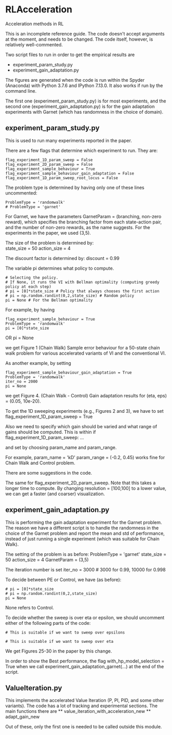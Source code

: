 # RLAcceleration
Acceleration methods in RL


This is an incomplete reference guide.
The code doesn't accept arguments at the moment, and needs to be changed. The code itself, however, is relatively well-commented.

Two script files to run in order to get the empirical results are
* experiment_param_study.py
* experiment_gain_adaptation.py

The figures are generated when the code is run within the Spyder (Anaconda) with Python 3.7.6 and IPython 7.13.0. It also works if run by the command line.

The first one (experiment_param_study.py) is for most experiments, and the second one (experiment_gain_adaptation.py) is for the gain adaptation experiments with Garnet (which has randomness in the choice of domain).


## experiment_param_study.py

This is used to run many experiments reported in the paper.

There are a few flags that determine which experiment to run.
They are:

    flag_experiment_1D_param_sweep = False
    flag_experiment_2D_param_sweep = False
    flag_experiment_sample_behaviour = True
    flag_experiment_sample_behaviour_gain_adaptation = False
    flag_experiment_1D_param_sweep_root_locus = False

The problem type is determined by having only one of these lines uncommented:

    ProblemType = 'randomwalk'
    # ProblemType = 'garnet'

For Garnet, we have the parameters GarnetParam = (branching, non-zero reward),
which specifies the branching factor from each state-action pair, and the number of non-zero rewards, as the name suggests. For the experiments in the paper, we used (3,5).


The size of the problem is determined by:    
    state_size = 50
    action_size = 4
    
The discount factor is determined by:
    discount = 0.99
    
The variable pi determines what policy to compute.

    # Selecting the policy.
    # If None, it runs the VI with Bellman optimality (computing greedy policy at each step)
    # pi = [0]*state_size # Policy that always chooses the first action
    # pi = np.random.randint(0,2,state_size) # Random policy
    pi = None # For the Bellman optimality



For example, by having 

    flag_experiment_sample_behaviour = True
    ProblemType = 'randomwalk'
    pi = [0]*state_size
OR
    pi = None

we get Figure 1 (Chain Walk) Sample error behaviour for a 50-state chain walk problem for various accelerated variants of VI and the conventional VI.


As another example, by setting

    flag_experiment_sample_behaviour_gain_adaptation = True
    ProblemType = 'randomwalk'
    iter_no = 2000
    pi = None

we get Figure 4. (Chain Walk - Control) Gain adaptation results for (eta, eps) = (0.05, 10e-20).


To get the 1D sweeping experiments (e.g., Figures 2 and 3), we have to set
    flag_experiment_1D_param_sweep = True

Also we need to specify which gain should be varied and what range of gains should be computed. This is within 
    if flag_experiment_1D_param_sweep:
	...

and set by choosing param_name and param_range.

For example, 
    param_name = 'kD'
    param_range = (-0.2, 0.45)
    works fine for Chain Walk and Control problem.

There are some suggestions in the code.

The same for flag_experiment_2D_param_sweep. Note that this takes a longer time to compute. By changing 
    resolution = [100,100]
to a lower value, we can get a faster (and coarser) visualization.
	

## experiment_gain_adaptation.py

This is performing the gain adaptation experiment for the Garnet problem. The reason we have a different script is to handle the randomness in the choice of the Garnet problem and report the mean and std of performance, instead of just running a single experiment (which was suitable for Chain Walk).

The setting of the problem is as before:
    ProblemType = 'garnet'
    state_size = 50
    action_size = 4
    GarnetParam = (3,5)

The iteration number is set
    iter_no = 3000 # 3000 for 0.99, 10000 for 0.998

To decide between PE or Control, we have (as before):
```
# pi = [0]*state_size
# pi = np.random.randint(0,2,state_size)
pi = None
```

None refers to Control.


To decide whether the sweep is over eta or epsilon, we should uncomment either of the following parts of the code:

    # This is suitable if we want to sweep over epsilons

    # This is suitable if we want to sweep over eta

We get Figures 25-30 in the paper by this change.

In order to show the Best performance, the flag with_hp_model_selection = True when we call experiment_gain_adaptation_garnet(...) at the end of the script.


## ValueIteration.py
This implements the accelerated Value Iteration (P, PI, PID, and some other variants). 
The code has a lot of tracking and experimental sections.
The main functions there are
** value_iteration_with_acceleration_new
** adapt_gain_new

Out of these, only the first one is needed to be called outside this module.